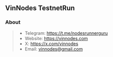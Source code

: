 ## VinNodes TestnetRun

### About

>- Telegram: https://t.me/nodesrunnerguru
>- Website: https://vinnodes.com
>- X: https://x.com/vinnodes
>- Email: vinnodes@gmail.com

